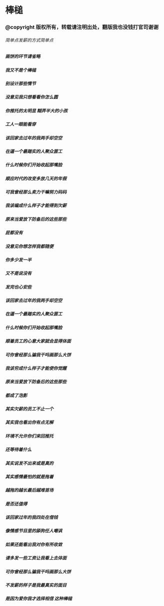 # 棒槌
### @copyright 版权所有，转载请注明出处，翻版我也没钱打官司谢谢
###### 简单点发薪的方式简单点
##### 画饼的环节请省略
##### 我又不是个棒槌
##### 别设计那些情节
##### 没意见我只想看看你怎么圆
##### 你推托的太明显 糊弄半大的小孩
##### 工人一眼能看穿
##### 该回家去过年的我两手却空空
##### 在逼一个最踏实的人聚众罢工
##### 什么时候你们开始收起那嘴脸
##### 顺应时代的改变多放几天的年假
##### 可我曾经那么卖力干嘛努力码码
##### 我该编成什么样子才能得到欠薪
##### 原来当爱放下防备后的这些那些
##### 屁都没有
##### 没意见你想怎样我都随便
##### 你多少发一半
##### 又不是说没有
##### 发完也心安些
##### 该回家去过年的我两手却空空
##### 在逼一个最踏实的人聚众罢工
##### 什么时候你们开始收起那嘴脸
##### 顺着员工的心意大家就会显得体面
##### 可你曾经那么骗我干吗画那么大饼
##### 我该穷成什么样子才能使你觉醒
##### 原来当爱放下防备后的这些那些
##### 都成了泡影
##### 其实欠薪的员工不止一个
##### 其实我也看出你有点无解
##### 环境不允许你们来回推托
##### 还等待着什么
##### 其实说发不出来或是真的
##### 其实感情最怕的就是拖着
##### 越拖的越长最后越难首场
##### 是否还值得
##### 该回家过年的我四处在借钱
##### 像情感节目里的舔狗任人嘲讽
##### 如果还能看出我对你有所收敛
##### 请多发一些工资让我看上去体面
##### 可你曾经那么骗我干吗画那么大饼
##### 不发薪的样子是我最真实的面目
##### 是因为爱你我才选择相信 这种棒槌

